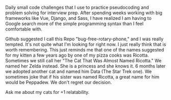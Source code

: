 Daily small code challenges that I use to practice pseudocoding and problem solving for interview prep. After spending weeks working with big frameworks like Vue, Django, and Sass, I have realized I am having to Google search more of the simple programming syntax than I feel comfortable with. 


Github suggested I call this Repo "bug-free-rotary-phone," and I was really tempted. It's not quite what I'm looking for right now. I just really think that is worth remembering. This just reminds me that one of the names suggested for my kitten a few years ago by one of my pizza cooks was Ricotta. Sometimes we still call her "The Cat That Was Almost Named Ricotta." We named her Zelda instead. She is a princess and she knows it. 6 months later we adopted another cat and named him Data (The Star Trek one). We sometimes joke that if his sister was named Ricotta, a great name for him would be Peppadew. We don't regret our decision. 

Ask me about my cats for +1 relatability. 
